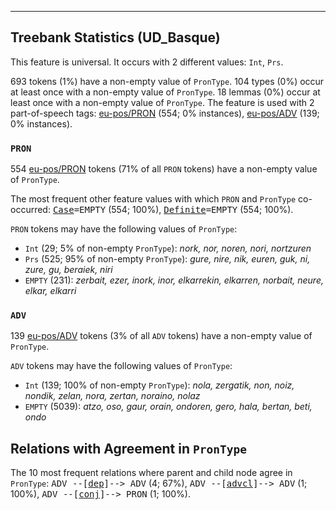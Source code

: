 

--------------------------------------------------------------------------------

## Treebank Statistics (UD_Basque)

This feature is universal.
It occurs with 2 different values: `Int`, `Prs`.

693 tokens (1%) have a non-empty value of `PronType`.
104 types (0%) occur at least once with a non-empty value of `PronType`.
18 lemmas (0%) occur at least once with a non-empty value of `PronType`.
The feature is used with 2 part-of-speech tags: [eu-pos/PRON]() (554; 0% instances), [eu-pos/ADV]() (139; 0% instances).

### `PRON`

554 [eu-pos/PRON]() tokens (71% of all `PRON` tokens) have a non-empty value of `PronType`.

The most frequent other feature values with which `PRON` and `PronType` co-occurred: <tt><a href="Case.html">Case</a>=EMPTY</tt> (554; 100%), <tt><a href="Definite.html">Definite</a>=EMPTY</tt> (554; 100%).

`PRON` tokens may have the following values of `PronType`:

* `Int` (29; 5% of non-empty `PronType`): <em>nork, nor, noren, nori, nortzuren</em>
* `Prs` (525; 95% of non-empty `PronType`): <em>gure, nire, nik, euren, guk, ni, zure, gu, beraiek, niri</em>
* `EMPTY` (231): <em>zerbait, ezer, inork, inor, elkarrekin, elkarren, norbait, neure, elkar, elkarri</em>

### `ADV`

139 [eu-pos/ADV]() tokens (3% of all `ADV` tokens) have a non-empty value of `PronType`.

`ADV` tokens may have the following values of `PronType`:

* `Int` (139; 100% of non-empty `PronType`): <em>nola, zergatik, non, noiz, nondik, zelan, nora, zertan, noraino, nolaz</em>
* `EMPTY` (5039): <em>atzo, oso, gaur, orain, ondoren, gero, hala, bertan, beti, ondo</em>

## Relations with Agreement in `PronType`

The 10 most frequent relations where parent and child node agree in `PronType`:
<tt>ADV --[<a href="../dep/dep.html">dep</a>]--> ADV</tt> (4; 67%),
<tt>ADV --[<a href="../dep/advcl.html">advcl</a>]--> ADV</tt> (1; 100%),
<tt>ADV --[<a href="../dep/conj.html">conj</a>]--> PRON</tt> (1; 100%).

